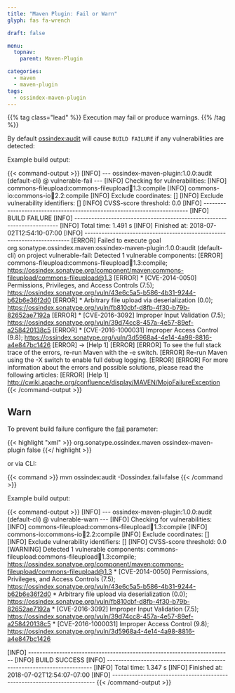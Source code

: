 ```yaml
---
title: "Maven Plugin: Fail or Warn"
glyph: fas fa-wrench

draft: false

menu:
  topnav:
    parent: Maven-Plugin

categories:
  - maven
  - maven-plugin
tags:
  - ossindex-maven-plugin
---
```

{{% tag class="lead" %}}
Execution may fail or produce warnings.
{{% /tag %}}

By default [ossindex:audit](../ossindex-audit/) will cause `BUILD FAILURE` if any vulnerabilities are detected:

Example build output:

{{< command-output >}}
[INFO] --- ossindex-maven-plugin:1.0.0:audit (default-cli) @ vulnerable-fail ---
[INFO] Checking for vulnerabilities:
[INFO]   commons-fileupload:commons-fileupload:jar:1.3:compile
[INFO]   commons-io:commons-io:jar:2.2:compile
[INFO] Exclude coordinates: []
[INFO] Exclude vulnerability identifiers: []
[INFO] CVSS-score threshold: 0.0
[INFO] ------------------------------------------------------------------------
[INFO] BUILD FAILURE
[INFO] ------------------------------------------------------------------------
[INFO] Total time: 1.491 s
[INFO] Finished at: 2018-07-02T12:54:10-07:00
[INFO] ------------------------------------------------------------------------
[ERROR] Failed to execute goal org.sonatype.ossindex.maven:ossindex-maven-plugin:1.0.0:audit (default-cli) on project vulnerable-fail: Detected 1 vulnerable components:
[ERROR]   commons-fileupload:commons-fileupload:jar:1.3:compile; https://ossindex.sonatype.org/component/maven:commons-fileupload/commons-fileupload@1.3
[ERROR]     * [CVE-2014-0050]  Permissions, Privileges, and Access Controls (7.5); https://ossindex.sonatype.org/vuln/43e6c5a5-b586-4b31-9244-b62b6e36f2d0
[ERROR]     * Arbitrary file upload via deserialization (0.0); https://ossindex.sonatype.org/vuln/fb810cbf-d8fb-4f30-b79b-82652ae7192a
[ERROR]     * [CVE-2016-3092]  Improper Input Validation (7.5); https://ossindex.sonatype.org/vuln/39d74cc8-457a-4e57-89ef-a258420138c5
[ERROR]     * [CVE-2016-1000031]  Improper Access Control (9.8); https://ossindex.sonatype.org/vuln/3d5968a4-4e14-4a98-8816-a4e847bc1426
[ERROR] -> [Help 1]
[ERROR] 
[ERROR] To see the full stack trace of the errors, re-run Maven with the -e switch.
[ERROR] Re-run Maven using the -X switch to enable full debug logging.
[ERROR] 
[ERROR] For more information about the errors and possible solutions, please read the following articles:
[ERROR] [Help 1] http://cwiki.apache.org/confluence/display/MAVEN/MojoFailureException
{{< /command-output >}}

## Warn

To prevent build failure configure the [fail](../ossindex-audit#fail) parameter:

{{< highlight "xml" >}}
<plugin>
  <groupId>org.sonatype.ossindex.maven</groupId>
  <artifactId>ossindex-maven-plugin</artifactId>
  <configuration>
    <fail>false</fail>
  </configuration>
</plugin>
{{</ highlight >}}

or via CLI:

{{< command >}}
mvn ossindex:audit -Dossindex.fail=false
{{< /command >}}

Example build output:

{{< command-output >}}
[INFO] --- ossindex-maven-plugin:1.0.0:audit (default-cli) @ vulnerable-warn ---
[INFO] Checking for vulnerabilities:
[INFO]   commons-fileupload:commons-fileupload:jar:1.3:compile
[INFO]   commons-io:commons-io:jar:2.2:compile
[INFO] Exclude coordinates: []
[INFO] Exclude vulnerability identifiers: []
[INFO] CVSS-score threshold: 0.0
[WARNING] Detected 1 vulnerable components:
  commons-fileupload:commons-fileupload:jar:1.3:compile; https://ossindex.sonatype.org/component/maven:commons-fileupload/commons-fileupload@1.3
    * [CVE-2014-0050]  Permissions, Privileges, and Access Controls (7.5); https://ossindex.sonatype.org/vuln/43e6c5a5-b586-4b31-9244-b62b6e36f2d0
    * Arbitrary file upload via deserialization (0.0); https://ossindex.sonatype.org/vuln/fb810cbf-d8fb-4f30-b79b-82652ae7192a
    * [CVE-2016-3092]  Improper Input Validation (7.5); https://ossindex.sonatype.org/vuln/39d74cc8-457a-4e57-89ef-a258420138c5
    * [CVE-2016-1000031]  Improper Access Control (9.8); https://ossindex.sonatype.org/vuln/3d5968a4-4e14-4a98-8816-a4e847bc1426

[INFO] ------------------------------------------------------------------------
[INFO] BUILD SUCCESS
[INFO] ------------------------------------------------------------------------
[INFO] Total time: 1.347 s
[INFO] Finished at: 2018-07-02T12:54:07-07:00
[INFO] ------------------------------------------------------------------------
{{< /command-output >}}